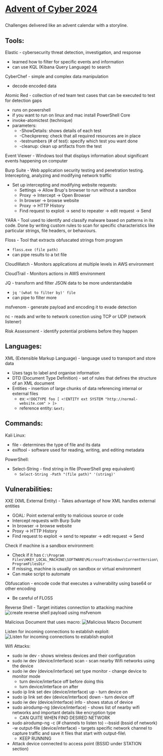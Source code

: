 <h1>
  
  [Advent of Cyber 2024](https://tryhackme.com/room/adventofcyber2024)
</h1>

Challenges delivered like an advent calendar with a storyline.<br>

<h2>Tools:</h2>

Elastic - cybersecurity threat detection, investigation, and response <br>
* learned how to filter for specific events and information <br>
* can use KQL (Kibana Query Language) to search <br>

CyberChef - simple and complex data manipulation <br>
* decode encoded data <br>

Atomic Red - collection of red team test cases that can be executed to test for detection gaps <br>
* runs on powershell
* if you want to run on linux and mac install PowerShell Core
* invoke-atomictest (technique)
* parameters:
  * -ShowDetails: shows details of each test
  * -Checkprereq: check that all required resources are in place
  * -testnumbers (# of test): specify which test you want done
  * -cleanup: clean up artifacts from the test
 
Event Viewer - Windows tool that displays information about significant events happening on computer <br>

Burp Suite - Web application security testing and penetration testing. Intercepting, analyzing and modifying network traffic <br>
* Set up intercepting and modifying website requests: <br>
  * Settings -> Allow Brup's browser to run without a sandbox
  * Proxy -> Intercept -> Open Browser
  * In browser -> browse website
  * Proxy -> HTTP History
  * Find request to exploit -> send to repeater -> edit request -> Send
 
YARA - Tool used to identify and classify malware based on patterns in its code. Done by writing custom rules to scan for specific characteristics like particular strings, file headers, or behaviours.

Floss - Tool that extracts obfuscated strings from program
* `floss.exe (file path)`
* can pipe results to a txt file

CloudWatch - Monitors applications at multiple levels in AWS environment

CloudTrail - Monitors actions in AWS environment

JQ - transform and filter JSON data to be more understandable
* `jq '(what to filter by)' file`
* can pipe to filter more

msfvenom - generate payload and encoding it to evade detection

nc - reads and write to network conection using TCP or UDP (network listener)

Risk Assessment - identify potential problems before they happen

<h2>Languages:</h2>

XML (Extensible Markup Language) - language used to transport and store data
* Uses tags to label and organise information
* DTD (Document Type Definition) - set of rules that defines the structure of an XML document
* Entities - insertion of large chunks of data referencing internal or external files
  * ex: `<!DOCTYPE foo [ <!ENTITY ext SYSTEM "http://normal-website.com" > ]>`
  * reference entity: `&ext;`


<h2>Commands:</h2>

Kali Linux:
* file - determines the type of file and its data
* exiftool - software used for reading, writing, and editing metadata


PowerShell:
* Select-String - find string in file (PowerShell grep equivalent)
  * `Select-String -Path "(file path)" '(string)'`

<h2>Vulnerabilities:</h2>

XXE (XML External Entity) - Takes advantage of how XML handles external entities
* GOAL: Point external entity to malicious source or code
* Intercept requests with Burp Suite
* In browser -> browse website
* Proxy -> HTTP History
* Find request to exploit -> send to repeater -> edit request -> Send

Check if machine is a sandbox environment:
* Check if it has `C:\Program Files\HKEY_LOCAL_MACHINE\SOFTWARE\Microsoft\Windows\CurrentVersion\ProgramFilesDir`
* If missing, machine is usually on sandbox or virtual environment
* Can make script to automate

Obfuscation - encode code that executes a vulnerability using base64 or other encoding
* Be careful of FLOSS

Reverse Shell - Target initiates connection to attacking machine
![create reverse shell payload using msfvenom](https://github.com/user-attachments/assets/aaabf49a-661d-49b7-bf64-e6b505b08884)

Malicious Document that uses macro:
![Malicious Macro Document](https://github.com/user-attachments/assets/99abee96-92ca-4d68-b979-2d85d6b9ed14)

Listen for incoming connections to establish exploit:
![Listen for incoming connections to establish exploit](https://github.com/user-attachments/assets/8d877b1c-bb98-4d60-9e12-1e82c6eac25e)

Wifi Attacks:
  * sudo iw dev - shows wireless devices and their configuration
  * sudo iw dev (device/interface) scan - scan nearby Wifi networks using the device
  * sudo iw dev (device/interface) set type monitor - change device to monitor mode
    * turn device/interface off before doing this
    * turn device/interface on after
  * sudo ip link set dev (device/interface) up - turn device on
  * sudo ip link set dev (device/interface) down - turn device off
  * sudo iw dev (device/interface) info - shows status of device
  * sudo airodump-ng (device/interface) - shows list of nearby wifi networks and important details like encryption type
    * CAN QUITE WHEN FIND DESIRED NETWORK
  * sudo airodump-ng -c (# channels to listen to) --bssid (bssid of network) -w output-file (device/interface) - targets specific network channel to capture traffic and save it files that start with output-file\
    * KEEP RUNNING
  * Attack device connected to access point (BSSID under STATION section)
